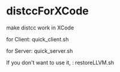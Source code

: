 # distccForXCode
make distcc work in XCode

for Client: 
quick_client.sh

for Server:
quick_server.sh

If you don't want to use it, :
restoreLLVM.sh

